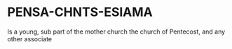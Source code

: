 # PENSA-CHNTS-ESIAMA
Is a young, sub part of the mother church the church of Pentecost, and any other associate

